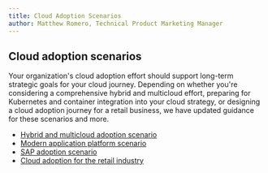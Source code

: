 ```yaml
---
title: Cloud Adoption Scenarios
author: Matthew Romero, Technical Product Marketing Manager
---
```


## Cloud adoption scenarios

Your organization's cloud adoption effort should support long-term strategic goals for your cloud journey. Depending on whether you're considering a comprehensive hybrid and multicloud effort, preparing for Kubernetes and container integration into your cloud strategy, or designing a cloud adoption journey for a retail business, we have updated guidance for these scenarios and more.

- [Hybrid and multicloud adoption scenario](../scenarios/hybrid/scenario-overview.md)
- [Modern application platform scenario](../scenarios/aks/index.md)
- [SAP adoption scenario](../scenarios/sap/index.md)
- [Cloud adoption for the retail industry](../industry/retail/index.md)
